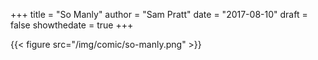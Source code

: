 +++
title = "So Manly"
author = "Sam Pratt"
date = "2017-08-10"
draft = false
showthedate = true
+++

{{< figure src="/img/comic/so-manly.png" >}}
